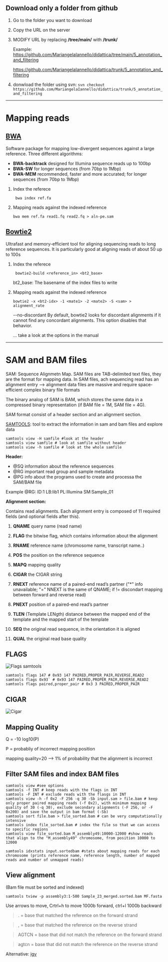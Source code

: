 ## Download only a folder from github

1. Go to the folder you want to download

2. Copy the URL on the server

3. MODIFY URL by replacing **/tree/main/** with **/trunk/**
    
    Example: https://github.com/MariangelaIannello/didattica/tree/main/5_annotation_and_filtering
    
	https://github.com/MariangelaIannello/didattica/trunk/5_annotation_and_filtering

4. donwload the folder using svn:
```svn checkout https://github.com/MariangelaIannello/didattica/trunk/5_annotation_and_filtering```

---


# Mapping reads

## [BWA](http://bio-bwa.sourceforge.net/)

Software package for mapping low-divergent sequences against a large reference. Three different algorithms:
+ **BWA-backtrack** designed for Illumina sequence reads up to 100bp
+ **BWA-SW**  for longer sequences (from 70bp to 1Mbp)
+ **BWA-MEM**  recommended, faster and more accurated; for longer sequences (from 70bp to 1Mbp)

1. Index the referece

    ``` bwa index ref.fa```

2. Mapping reads against the indexed reference

    ```bwa mem ref.fa read1.fq read2.fq > aln-pe.sam```

## [Bowtie2](http://bowtie-bio.sourceforge.net/bowtie2/manual.shtml)

Ultrafast and memory-efficient tool for aligning sequencing reads to long reference sequences. It is particularly good at aligning reads of about 50 up to 100s 

1. Index the referece

    ``` bowtie2-build <reference_in> <bt2_base>```
    
    bt2_base: The basename of the index files to write

2. Mapping reads against the indexed reference

    ```bowtie2 -x <bt2-idx> -1 <mate1> -2 <mate2> -S <sam> > alignment_rate```
    
    --no-discordant By default, bowtie2 looks for discordant alignments if it cannot find any concordant alignments. This option disables that behavior.

    ... take  a look at the options in the manual
---
# SAM and BAM files

SAM: Sequence Alignmetn Map. SAM files are TAB-delimited text files, they are the format for mapping data. In SAM files, ach sequencing read has an alignment entry --> alignment data files are massive and require space-efficient complex binary file formats

The binary analog of SAM is BAM, which stores the same data in a compressed binary representation (if BAM file = 1M, SAM file = 4G).

SAM format consist of a header section and an alignment section.

[SAMTOOLS](http://www.htslib.org/doc/samtools.html): tool to extract the information in sam and bam files and explore data

```
samtools view -H samfile #look at the header
samtools view samfile # look at samfile without header
samtools view -h samfile # look at the whole samfile
```

**Header:**

+ @SQ information about the reference sequences
+ @RG important read group and sample metadata
+ @PG info about the programs used to create and processa the SAM/BAM file

Example @RG:     ID:1    LB:lib1 PL:Illumina     SM:Sample_01

**Alignment section:**

Contains read alignments. Each alignment entry is composed of 11 required fields (and optional fields after this).

1. **QNAME** query name (read name)

2. **FLAG** the bitwise flag, which contains information about the alignment

3. **RNAME** reference name (chromosome name, transcript name..)

4.	**POS** the position on the reference sequence

5. **MAPQ** mapping quality
6. **CIGAR** the CIGAR string
7. **RNEXT**  reference name of a paired-end read’s partner ("*" info unavailable; "=" NNEXT is the same of QNAME; if != discondart mapping between forward and reverse read) 
8. **PNEXT** position of a paired-end read’s partner
9. **TLEN** (Template LENgth) distance between the mapped end of the template and the
mapped start of the template
10. **SEQ** the original read sequence, in the orientation it is aligned
11. **QUAL** the original read base quality 


## FLAGS
![Flags samtools](https://raw.githubusercontent.com/MariangelaIannello/didattica/main/images/flag_samtools.png)

```
samtools flags 147 # 0x93 147 PAIRED,PROPER_PAIR,REVERSE,READ2
samtools flags 0x93` # 0x93 147 PAIRED,PROPER_PAIR,REVERSE,READ2
samtools flags paired,proper_pair # 0x3 3 PAIRED,PROPER_PAIR
```

## CIGAR
![Cigar](https://raw.githubusercontent.com/MariangelaIannello/didattica/main/images/cigar.png)


## Mapping Quality

Q = -10 log10(P) 

P = probabliy of incorrect mapping position

mapping quality=20 --> 1% of probability that the alignment is incorrect



## Filter SAM files and index BAM files

```
samtools view #see options
samtools -f INT # keep reads with the flags in INT
samtools -F INT # exclude reads with the flasgs in INT
samtools view -h -f 0x2 -F 256 -q 30 -Sb input.sam > file.bam # keep only proper paired mapping reads (-f 0x2), with minimum mapping quality of 30 (-q 30), exclude secondary alignments (-F 256, or -F 0x200) and save the output in bam format (-Sb)
samtools sort file.bam > file_sorted.bam # can be very computationally intensive
samtools index file_sorted.bam # index the file so that we can access to specific regions
samtools view file_sorted.bam M_assembly49:10000-12000 #show reads that align to the "M_assembly49" chromosome, from position 10000 to 12000

samtools idxstats input.sortedbam #stats about mapping reads for each chromosome (prints reference name, reference length, number of mapped reads and number of unmapped reads)
```
## View alignment

(Bam file must be sorted and indexed)

```samtools tview -p assembly3:1-500 Sample_23_merged.sorted.bam MF.fasta```

Use arrows to move, Crtrl+h to move 1000b forward, ctrl+l 1000b backward


> . = base that matched the reference on the forward strand 

> , = base that matched the reference on the reverse strand

> AGTCN = base that did not match the reference on the forward strand

> agtcn = base that did not match the reference on the reverse strand

Alternative: [igv](http://software.broadinstitute.org/software/igv/home)
